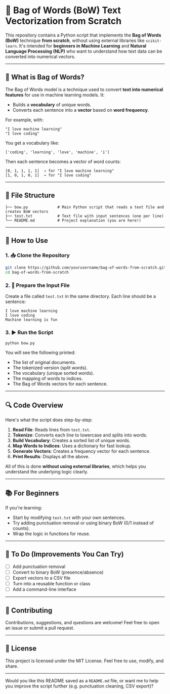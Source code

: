 # 🧠 Bag of Words (BoW) Text Vectorization from Scratch

This repository contains a Python script that implements the **Bag of Words (BoW)** technique **from scratch**, without using external libraries like `scikit-learn`. It's intended for **beginners in Machine Learning** and **Natural Language Processing (NLP)** who want to understand how text data can be converted into numerical vectors.

---

## 📄 What is Bag of Words?

The Bag of Words model is a technique used to convert **text into numerical features** for use in machine learning models. It:

* Builds a **vocabulary** of unique words.
* Converts each sentence into a **vector** based on **word frequency**.

For example, with:

```
"I love machine learning"
"I love coding"
```

You get a vocabulary like:

```
['coding', 'learning', 'love', 'machine', 'i']
```

Then each sentence becomes a vector of word counts:

```
[0, 1, 1, 1, 1]  → for "I love machine learning"
[1, 0, 1, 0, 1]  → for "I love coding"
```

---

## 📁 File Structure

```
├── bow.py             # Main Python script that reads a text file and creates BoW vectors
├── test.txt           # Text file with input sentences (one per line)
└── README.md          # Project explanation (you are here!)
```

---

## 🚀 How to Use

### 1. 📥 Clone the Repository

```bash
git clone https://github.com/yourusername/bag-of-words-from-scratch.git
cd bag-of-words-from-scratch
```

### 2. 📝 Prepare the Input File

Create a file called `test.txt` in the same directory. Each line should be a sentence:

```
I love machine learning
I love coding
Machine learning is fun
```

### 3. ▶️ Run the Script

```bash
python bow.py
```

You will see the following printed:

* The list of original documents.
* The tokenized version (split words).
* The vocabulary (unique sorted words).
* The mapping of words to indices.
* The Bag of Words vectors for each sentence.

---

## 🔍 Code Overview

Here's what the script does step-by-step:

1. **Read File**: Reads lines from `test.txt`.
2. **Tokenize**: Converts each line to lowercase and splits into words.
3. **Build Vocabulary**: Creates a sorted list of unique words.
4. **Map Words to Indices**: Uses a dictionary for fast lookup.
5. **Generate Vectors**: Creates a frequency vector for each sentence.
6. **Print Results**: Displays all the above.

All of this is done **without using external libraries**, which helps you understand the underlying logic clearly.

---

## 📚 For Beginners

If you're learning:

* Start by modifying `test.txt` with your own sentences.
* Try adding punctuation removal or using binary BoW (0/1 instead of counts).
* Wrap the logic in functions for reuse.

---

## 🧼 To Do (Improvements You Can Try)

* [ ] Add punctuation removal
* [ ] Convert to binary BoW (presence/absence)
* [ ] Export vectors to a CSV file
* [ ] Turn into a reusable function or class
* [ ] Add a command-line interface

---

## 🤝 Contributing

Contributions, suggestions, and questions are welcome! Feel free to open an issue or submit a pull request.

---

## 📜 License

This project is licensed under the MIT License. Feel free to use, modify, and share.

---

Would you like this README saved as a `README.md` file, or want me to help you improve the script further (e.g. punctuation cleaning, CSV export)?
